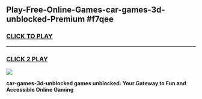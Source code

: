 
## Play-Free-Online-Games-car-games-3d-unblocked-Premium #f7qee
<h3>
<a href="https://premium.freeplayer.one?title=car-games-3d-unblocked&ref=8M">CLICK TO PLAY</a></h3>
<hr>

<h3>
<a href="https://premium.freeplayer.one?title=car-games-3d-unblocked&ref=8M">CLICK 2 PLAY</a>
  
</h3>

<a href="https://premium.freeplayer.one?title=car-games-3d-unblocked&ref=8M"><img src="https://clearcache.store/games.png"></a>


**car-games-3d-unblocked games unblocked: Your Gateway to Fun and Accessible Online Gaming**
